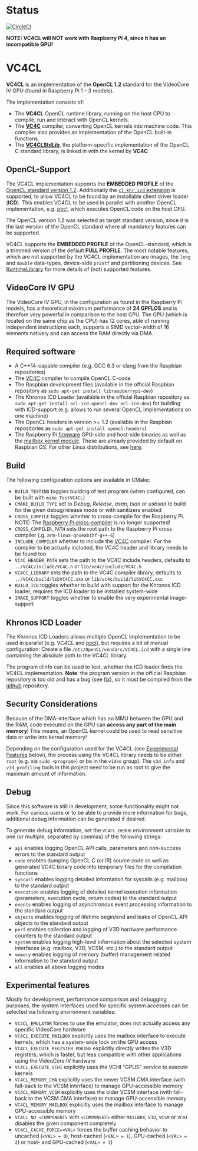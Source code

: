 # Status

[![CircleCI](https://circleci.com/gh/doe300/VC4CL.svg?style=svg)](https://circleci.com/gh/doe300/VC4CL)

**NOTE: VC4CL will NOT work with Raspberry Pi 4, since it has an incompatible GPU!**

# VC4CL

**VC4CL** is an implementation of the **OpenCL 1.2** standard for the VideoCore IV GPU (found in Raspberry Pi 1 - 3 models).

The implementation consists of:

* The **VC4CL** OpenCL runtime library, running on the host CPU to compile, run and interact with OpenCL kernels.
* The **[VC4C](https://github.com/doe300/VC4C)** compiler, converting OpenCL kernels into machine code. This compiler also provides an implementation of the OpenCL built-in functions.
* The **[VC4CLStdLib](https://github.com/doe300/VC4CLStdLib)**, the platform-specific implementation of the OpenCL C standard library, is linked in with the kernel by **VC4C**

## OpenCL-Support
The VC4CL implementation supports the **EMBEDDED PROFILE** of the [OpenCL standard version 1.2](https://www.khronos.org/registry/OpenCL/specs/opencl-1.2.pdf).
Additionally the [`cl_khr_icd` extension](https://www.khronos.org/registry/OpenCL/specs/opencl-1.2.pdf) is supported, to allow VC4CL to be found by an installable client driver loader (**ICD**). This enables VC4CL to be used in parallel with another OpenCL implementation, e.g. [pocl](https://github.com/pocl/pocl), which executes OpenCL code on the host CPU.

The OpenCL version 1.2 was selected as target standard version, since it is the last version of the OpenCL standard where all mandatory features can be supported.

VC4CL supports the **EMBEDDED PROFILE** of the OpenCL-standard, which is a trimmed version of the default **FULL PROFILE**. The most notable features, which are not supported by the VC4CL implementation are images, the `long` and `double` data-types, device-side `printf` and partitioning devices. See [RuntimeLibrary](https://github.com/doe300/VC4CL/wiki/RuntimeLibrary) for more details of (not) supported features.

## VideoCore IV GPU
The VideoCore IV GPU, in the configuration as found in the Raspberry Pi models, has a theoretical maximum performance of **24 GPFLOS** and is therefore very powerful in comparison to the host CPU.
The GPU (which is located on the same chip as the CPU) has 12 cores, able of running independent instructions each, supports a SIMD vector-width of 16 elements natively and can access the RAM directly via DMA.

## Required software

- A C++14-capable compiler (e.g. GCC 6.3 or clang from the Raspbian repositories)
- The [VC4C](https://github.com/doe300/VC4C) compiler to compile OpenCL C-code
- The Raspbian development files (available in the official Raspbian repository as `sudo apt-get install libraspberrypi-dev`)
- The Khronos ICD Loader (available in the official Raspbian repository as `sudo apt-get install ocl-icd-opencl-dev ocl-icd-dev`) for building with ICD-support (e.g. allows to run several OpenCL implementations on one machine)
- The OpenCL headers in version >= 1.2 (available in the Raspbian repositories as `sudo apt-get install opencl-headers`)
- The Raspberry Pi [firmware](https://github.com/raspberrypi/firmware) GPU-side and host-side binaries as well as the [mailbox kernel module](https://github.com/raspberrypi/linux).
  These are already provided by default on Raspbian OS. For other Linux distributions, see [here](https://github.com/doe300/VC4CL/issues/53).

## Build

The following configuration options are available in CMake:

- `BUILD_TESTING` toggles building of test program (when configured, can be built with `make TestVC4CL`)
- `CMAKE_BUILD_TYPE` set to *Debug*, *Release*, *asan*, *tsan* or *usbsan* to build for the given debug/release mode or with sanitizers enabled
- `CROSS_COMPILE` toggles whether to cross-compile for the Raspberry Pi. NOTE: The [Raspberry Pi cross-compiler](https://github.com/raspberrypi/tools) is no longer supported!
- `CROSS_COMPILER_PATH` sets the root path to the Raspberry Pi cross compiler (.g. `arm-linux-gnueabihf-g++-6`)
- `INCLUDE_COMPILER` whether to include the [VC4C](https://github.com/doe300/VC4C) compiler. For the compiler to be actually included, the VC4C header and library needs to be found too
- `VC4C_HEADER_PATH` sets the path to the VC4C include headers, defaults to `../VC4C/include/VC4C.h` or `lib/vc4c/include/VC4C.h`
- `VC4CC_LIBRARY` sets the path to the VC4C compiler library, defaults to `../VC4C/build/libVC4CC.xxx` or `lib/vc4c/build/libVC4CC.xxx`
- `BUILD_ICD` toggles whether to build with support for the Khronos ICD loader, requires the ICD loader to be installed system-wide
- `IMAGE_SUPPORT` toggles whether to enable the very experimental image-support

## Khronos ICD Loader
The Khronos ICD Loaders allows multiple OpenCL implementation to be used in parallel (e.g. VC4CL and [pocl](https://github.com/pocl/pocl)), but requires a bit of manual configuration:
Create a file `/etc/OpenCL/vendors/VC4CL.icd` with a single line containing the absolute path to the VC4CL library.

The program clinfo can be used to test, whether the ICD loader finds the VC4CL implementation. **Note**: the program version in the official Raspbian repository is too old and has a bug (see [fix](https://github.com/Oblomov/clinfo/commit/4728656fcb1ff5d506b8ef2103af83ce11ceae36)), so it must be compiled from the [github](https://github.com/Oblomov/clinfo) repository.

## Security Considerations
Because of the DMA-interface which has no MMU between the GPU and the RAM, code executed on the GPU can **access any part of the main memory**!
This means, an OpenCL kernel could be used to read sensitive data or write into kernel memory!

Depending on the configuration used for the VC4CL (see [Experimental Features](#experimental-features) below), the process using the VC4CL library needs to be either `root` (e.g. via `sudo <program>`) or be in the `video` group).
The `v3d_info` and `v3d_profiling` tools in this project need to be run as root to give the maximum amount of information.

## Debug
Since this software is still in development, some functionality might not work.
For curious users or to be able to provide more information for bugs, additional debug information can be generated if desired.

To generate debug information, set the `VC4CL_DEBUG` environment variable to one (or multiple, separated by commas) of the following strings:

- `api` enables logging OpenCL API calls, parameters and non-success errors to the standard output
- `code` enables dumping OpenCL C (or IR) source code as well as generated VC4C binary code into temporary files for the compilation functions
- `syscall` enables logging detailed information for syscalls (e.g. mailbox) to the standard output
- `execution` enables logging of detailed kernel execution information (parameters, execution cycle, return codes) to the standard output
- `events` enables logging of asynchronous event processing information to the standard output
- `objects` enables logging of lifetime begin/end and leaks of OpenCL API objects to the standard output
- `perf` enables collection and logging of V3D hardware performance counters to the standard output
- `system` enables logging high-level information about the selected system interfaces (e.g. mailbox, V3D, VCSM, etc.) to the standard output
- `memory` enables logging of memory (buffer) management related information to the standard output
- `all` enables all above logging modes

## Experimental features
Mostly for development, performance comparison and debugging purposes, the system interfaces used for specific system accesses can be selected via following environment variables:

- `VC4CL_EMULATOR` forces to use the emulator, does not actually access any specific VideoCore hardware
- `VC4CL_EXECUTE_MAILBOX` explicitly uses the mailbox interface to execute kernels, which has a system-wide lock on the GPU access
- `VC4CL_EXECUTE_REGISTER_POKING` explicitly directly writes the V3D registers, which is faster, but less compatible with other applications using the VideoCore IV hardware
- `VC4CL_EXECUTE_VCHI` explicitly uses the VCHI "GPUS" service to execute kernels
- `VC4CL_MEMORY_CMA` explicitly uses the newer VCSM CMA interface (with fall-back to the VCSM interface) to manage GPU-accessible memory
- `VC4CL_MEMORY_VCSM` explicitly uses the older VCSM interface (with fall-back to the VCSM CMA interface) to manage GPU-accessible memory
- `VC4CL_MEMORY_MAILBOX` explicitly uses the mailbox interface to manage GPU-accessible memory
- `VC4CL_NO_<COMPONENT>` with `<COMPONENT>` either `MAILBOX`, `V3D`, `VCSM` or `VCHI` disables the given component completely
- `VC4CL_CACHE_FORCE=<VAL>` forces the buffer caching behavior to uncached (`<VAL> = 0`), host-cached (`<VAL> = 1`), GPU-cached (`<VAL> = 2`) or host- and GPU-cached (`<VAL> = 3`)
